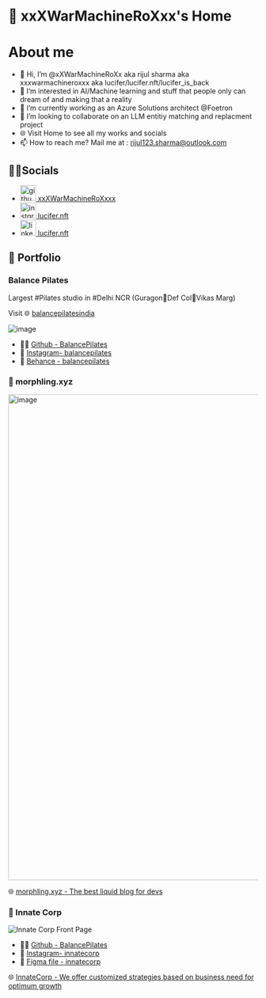 # 🏡 xxXWarMachineRoXxx's Home


# About me 

- 👋 Hi, I’m @xXWarMachineRoXx aka rijul sharma aka xxxwarmachineroxxx aka lucifer/lucifer.nft/lucifer_is_back
- 👀 I’m interested in AI/Machine learning and stuff that people only can dream of and making that a reality
- 🌱 I’m currently working as an Azure Solutions architect @Foetron
- 💞️ I’m looking to collaborate on an LLM entitiy matching and replacment project
- 🌐 Visit Home to see all my works and socials
- 📫 How to reach me? Mail me at : rijul123.sharma@outlook.com

## 🧑‍💻Socials

- <a href="https://github.com/xxXWarMachineRoXxx"><img width="32" alt="github-social" src="https://raw.githubusercontent.com/rdimascio/icons/932c4cf6c9e2031abeca1c164baa0f76785c16fe/icons/light/github.svg"> xxXWarMachineRoXxxx</a>
- <a href="https://www.instagram.com/lucifer.nft/"><img width="32" alt="instgram-social" src="https://github.com/rdimascio/icons/blob/master/icons/color/github.svg"> lucifer.nft</a>
- <a href="https://www.linkedin.com/in/r1jul-sharma/"><img width="32" alt="linkedin-social" src="https://github.com/rdimascio/icons/blob/master/icons/color/linkedin.svg"> lucifer.nft</a>


## 💼 Portfolio

### Balance Pilates 

Largest #Pilates studio in #Delhi NCR (Guragon📍Def Col📍Vikas Marg)

Visit 🌐 [balancepilatesindia](https://xxwarmachineroxx.github.io/balancepilates/)

![image](https://github.com/xXWarMachineRoXx/xXWarMachineRoXx.github.io/assets/47086987/499f3d2b-840f-428d-9f74-474c6bd7eecc)

- 🧑‍💻 [Github - BalancePilates](https://github.com/xXWarMachineRoXx/balancepilates/) 
- 📸 [Instagram- balancepilates](https://www.instagram.com/balancepilatesindia/?hl=en)
- 🎨 [Behance - balancepilates](https://www.behance.net/gallery/148950261/Balance-Pilates)

### 🌊 morphling.xyz
<img width="982" alt="image" src="https://github.com/xxXWarMachineRoXxx/xxXWarMachineRoXxx.github.io/assets/47086987/95bb0334-e844-4462-a158-acf8e38457a7">

🌐 [morphling.xyz - The best liquid blog for devs](morphling.xyz)


### 🌱 Innate Corp
![Innate Corp Front Page](https://github.com/xXWarMachineRoXx/xXWarMachineRoXx.github.io/assets/47086987/1cc61ea4-6d3e-40be-87aa-b692c359f190)

- 🧑‍💻 [Github - BalancePilates](https://github.com/xXWarMachineRoXx/balancepilates/) 
- 📸 [Instagram- innatecorp](https://www.instagram.com/innate_corp/)
- 🎨 [Figma file - innatecorp](https://www.figma.com/design/ZsZwzrOhrTfRnmpieFwMwe/Innate-Internal-pages?node-id=0-1&t=cmAWWAyUohy3Kwyr-1)


🌐 [InnateCorp - We offer customized strategies based on business need for optimum growth](https://xxwarmachineroxx.github.io/innate-corp-react-app/)

